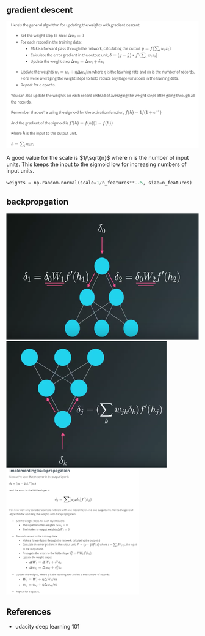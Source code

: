## gradient descent
<img src="Figs/gradient_pseudo.png" height="330">

A good value for the scale is $1/\sqrt{n}$ where n is the number of input units. 
This keeps the input to the sigmoid low for increasing numbers of input units.
```python
weights = np.random.normal(scale=1/n_features**-.5, size=n_features)
```

## backpropgation
<img src="Figs/backprop1.png" height="330">
<img src="Figs/backprop2.png" height="330">

<img src="Figs/backprop-algo.png" height="330">


## References
* udacity deep learning 101
